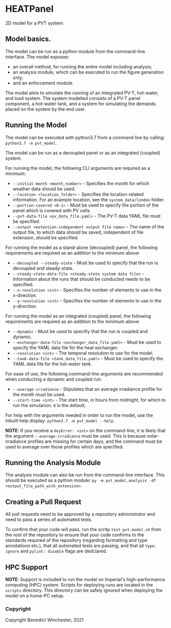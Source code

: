 # HEATPanel
2D model for a PVT system.

## Model basics.
The model can be run as a python module from the command-line interface. The model exposes:
* an overall method, for running the entire model including analysis;
* an analysis module, which can be executed to run the figure generation only;
* and an enforcement module.

The model aims to simulate the running of an integrated PV-T, hot-water, and load system. The system modelled consists of a PV-T panel component, a hot-water tank, and a system for simulating the demands placed on the system by the end user.

## Running the Model
The model can be executed with python3.7 from a command line by calling:
`python3.7 -m pvt_model`.

The model can be run as a decoupled panel or as an integrated (coupled) system.

For running the model, the following CLI arguments are required as a minimum:
* `--initial-month <month_number>` - Specifies the month for which weather data should be used.
* `--location <location_folder>` - Specifies the location-related information. For an example location, see the `system_data/london` folder.
* `--portion-covered <0-1>` - Must be used to specify the portion of the panel which is covered with PV cells.
* `--pvt-data-file <pv_data_file.yaml>` - The PV-T data YAML file must be specified.
* `--output <extension-independent output file name>` - The name of the output file, to which data should be saved, independent of file extension, should be specified.

For running the model as a stand-alone (decoupled) panel, the following requirements are required as an addition to the minimum above:
* `--decoupled --steady-state` - Must be used to specify that the run is decoupled and steady-state.
* `--steady-state-data-file <steady-state system data file>` - Information about the runs that should be conducted needs to be specified.
* `--x-resolution <int>` - Specifies the number of elements to use in the x-direction.
* `--y-resolution <int>` - Specifies the number of elements to use in the y-direction.

For running the model as an integrated (coupled) panel, the following requirements are required as an addition to the minimum above:
* `--dynamic` - Must be used to specifiy that the run is coupled and dynamic.
* `--exchanger-data-file <exchanger_data_file.yaml>` - Must be used to specify the YAML data file for the heat exchanger.
* `--resolution <int>` - The temporal resolution to use for the model.
* `--tank-data-file <tank_data_file.yaml>` - Must be used to specify the YAML data file for the hot-water tank.

For ease of use, the following command-line arguments are recommended when conducting a dynamic and coupled run:
* `--average-irradiance` - Stipulates that an average irradiance profile for the month must be used.
* `--start-time <int>` - The start time, in hours from midnight, for which to run the simularion. `0` is the default;

For help with the arguments needed in order to run the model, use the inbuilt help display:
`python3.7 -m pvt_model --help`.

__NOTE__: If you receive a `KeyError: <int>` on the command-line, it is likely that the argument `--average-irradiance` must be used. This is because solar-irradiance profiles are missing for certain days, and the command must be used to average over those profiles which are specified.

## Running the Analysis Module
The analysis module can also be run from the command-line interface. This should be executed as a python module: `py -m pvt_model.analysis -df <output_file_path_with_extension>`.

## Creating a Pull Request
All pull requests need to be approved by a repository administrator and need to pass a series of automated tests.

To confirm that your code will pass, run the scritp `test-pvt-model.sh` from the root of the repository to ensure that your code confirms to the standards required of the repository (regarding formatting and type annotations etc.), that all automated tests are passing, and that all `type: ignore` and `pylint: disable` flags are dedclared.

## HPC Support
__NOTE__: Support is included to run the model on Imperial's high-performance computing (HPC) system. Scripts for deploying runs are located in the `scripts` directory. This directory can be safely ignored when deploying the model on a home-PC setup.

### Copyright
Copyright Benedict Winchester, 2021
